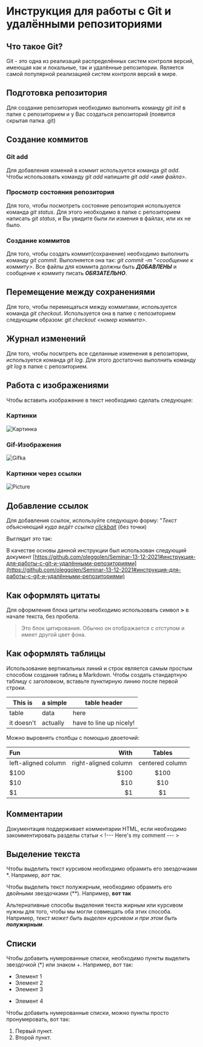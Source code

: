 # Инструкция для работы с Git и удалёнными репозиториями
## Что такое Git?
Git - это одна из реализаций распределённых систем контроля версий, имеющая как и локальные, так и удалённые репозитории. Является самой популярной реализацией систем контроля версий в мире.
## Подготовка репозитория
Для создание репозитория необходимо выполнить команду *git init* в папке с репозиторием и у Вас создаться репозиторий (появится скрытая папка .git)
## Создание коммитов

### Git add
Для добавления измений в коммит используется команда *git add*. Чтобы использовать команду *git add* напишите *git add <имя файла>*.

### Просмотр состояния репозитория
Для того, чтобы посмотреть состояние репозитория используется команда *git status*. Для этого необходимо в папке с репозиторием написать *git status*, и Вы увидите были ли измения в файлах, или их не было.

### Создание коммитов
Для того, чтобы создать коммит(сохранение) необходимо выполнить команду *git commit*. Выполняется она так: *git commit -m "<сообщение к коммиту>*. Все файлы для коммита должны быть _**ДОБАВЛЕНЫ**_ и сообщение к коммиту писать _**ОБЯЗАТЕЛЬНО**_.

## Перемещение между сохранениями
Для того, чтобы перемещаться между коммитами, используется команда *git checkout*. Используется она в папке с пепозиторием следующим образом: *git checkout <номер коммита>*.

## Журнал изменений
Для того, чтобы посмтреть все сделанные изменения в репозитории, используется команда *git log*. Для этого достаточно выполнить команду *git log* в папке с репозиторием.

## Работа с изображениями

Чтобы вставить изображение в текст необходимо сделать следующее:

### Картинки
![Картинка](GitIcon.png)

### Gif-Изображения
![Gifka](Gitgif.gif)

### Картинки через ссылки
![Picture](https://www.freecodecamp.org/news/content/images/2022/07/git-github.png)

## Добавление ссылок
Для добавления ссылок, используйте следующую форму:
"*Текст объясняющий куда ведёт ссылка [clickbait](ссылка.)* (без точки)

Выглядит это так:

В качестве основы данной инструкции был использован следующий документ [https://github.com/oleggolen/Seminar-13-12-2021#инструкция-для-работы-с-git-и-удалёнными-репозиториями](https://github.com/oleggolen/Seminar-13-12-2021#инструкция-для-работы-с-git-и-удалёнными-репозиториями)

## Как оформлять цитаты

Для оформления блока цитаты необходимо использовать символ **>** в начале текста, без пробела.

>Это блок цитирования. Обычно он отображается с отступом и имеет другой цвет фона.

## Как оформлять таблицы 

Использование вертикальных линий и строк является самым простым способом создания таблиц в Markdown. Чтобы создать стандартную таблицу с заголовком, вставьте пунктирную линию после первой строки.

|This is   |a simple   |table header|
|----------|-----------|------------|
|table     |data       |here        |
|it doesn't|actually   |have to line up nicely!|

Можно выровнять столбцы с помощью двоеточий:

| Fun                  | With                 | Tables          |
| :------------------- | -------------------: |:---------------:|
| left-aligned column  | right-aligned column | centered column |
| $100                 | $100                 | $100            |
| $10                  | $10                  | $10             |
| $1                   | $1                   | $1              |

## Комментарии

Документация поддерживает комментарии HTML, если необходимо закомментировать разделы статьи
< !--- Here's my comment --- >

<!--- Here's my comment --->

## Выделение текста

Чтобы выделить текст курсивом необходимо обрамить его звездочками *. Например, *вот так*.

Чтобы выделить текст полужирным, необходимо обрамить его двойными звездочками (**). Например, **вот так**

 Альтернативные способы выделения текста жирным или курсивом нужны для того, чтобы мы могли совмещать оба этих способа. Например, _текст может быть выделен курсивом и при этом быть **полужирным**_.

## Списки 
Чтобы добавить нумерованные списки, необходимо пункты выделить звездочкой (*) или знаком +. Например, вот так:
* Элемент 1
* Элемент 2
* Элемент 3
+ Элемент 4

Чтобы добавить нумерованные списки, можно пункты просто пронумеровать, вот так:
1. Первый пункт.
2. Второй пункт.